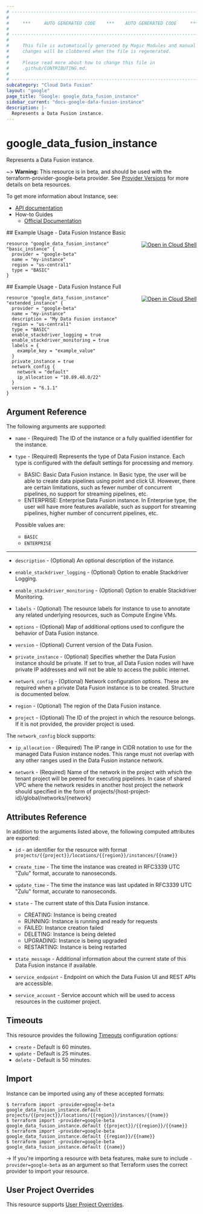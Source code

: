 ```yaml
---
# ----------------------------------------------------------------------------
#
#     ***     AUTO GENERATED CODE    ***    AUTO GENERATED CODE     ***
#
# ----------------------------------------------------------------------------
#
#     This file is automatically generated by Magic Modules and manual
#     changes will be clobbered when the file is regenerated.
#
#     Please read more about how to change this file in
#     .github/CONTRIBUTING.md.
#
# ----------------------------------------------------------------------------
subcategory: "Cloud Data Fusion"
layout: "google"
page_title: "Google: google_data_fusion_instance"
sidebar_current: "docs-google-data-fusion-instance"
description: |-
  Represents a Data Fusion instance.
---
```


# google\_data\_fusion\_instance

Represents a Data Fusion instance.

~> **Warning:** This resource is in beta, and should be used with the terraform-provider-google-beta provider.
See [Provider Versions](https://terraform.io/docs/providers/google/guides/provider_versions.html) for more details on beta resources.

To get more information about Instance, see:

* [API documentation](https://cloud.google.com/data-fusion/docs/reference/rest/v1beta1/projects.locations.instances)
* How-to Guides
    * [Official Documentation](https://cloud.google.com/data-fusion/docs/)

<div class = "oics-button" style="float: right; margin: 0 0 -15px">
  <a href="https://console.cloud.google.com/cloudshell/open?cloudshell_git_repo=https%3A%2F%2Fgithub.com%2Fterraform-google-modules%2Fdocs-examples.git&cloudshell_working_dir=data_fusion_instance_basic&cloudshell_image=gcr.io%2Fgraphite-cloud-shell-images%2Fterraform%3Alatest&open_in_editor=main.tf&cloudshell_print=.%2Fmotd&cloudshell_tutorial=.%2Ftutorial.md" target="_blank">
    <img alt="Open in Cloud Shell" src="//gstatic.com/cloudssh/images/open-btn.svg" style="max-height: 44px; margin: 32px auto; max-width: 100%;">
  </a>
</div>
## Example Usage - Data Fusion Instance Basic


```hcl
resource "google_data_fusion_instance" "basic_instance" {
  provider = "google-beta"
  name = "my-instance"
  region = "us-central1"
  type = "BASIC"
}
```
<div class = "oics-button" style="float: right; margin: 0 0 -15px">
  <a href="https://console.cloud.google.com/cloudshell/open?cloudshell_git_repo=https%3A%2F%2Fgithub.com%2Fterraform-google-modules%2Fdocs-examples.git&cloudshell_working_dir=data_fusion_instance_full&cloudshell_image=gcr.io%2Fgraphite-cloud-shell-images%2Fterraform%3Alatest&open_in_editor=main.tf&cloudshell_print=.%2Fmotd&cloudshell_tutorial=.%2Ftutorial.md" target="_blank">
    <img alt="Open in Cloud Shell" src="//gstatic.com/cloudssh/images/open-btn.svg" style="max-height: 44px; margin: 32px auto; max-width: 100%;">
  </a>
</div>
## Example Usage - Data Fusion Instance Full


```hcl
resource "google_data_fusion_instance" "extended_instance" {
  provider = "google-beta"
  name = "my-instance"
  description = "My Data Fusion instance"
  region = "us-central1"
  type = "BASIC"
  enable_stackdriver_logging = true
  enable_stackdriver_monitoring = true
  labels = {
    example_key = "example_value"
  }
  private_instance = true
  network_config {
    network = "default"
    ip_allocation = "10.89.48.0/22"
  }
  version = "6.1.1"
}
```

## Argument Reference

The following arguments are supported:


* `name` -
  (Required)
  The ID of the instance or a fully qualified identifier for the instance.

* `type` -
  (Required)
  Represents the type of Data Fusion instance. Each type is configured with
  the default settings for processing and memory.
  - BASIC: Basic Data Fusion instance. In Basic type, the user will be able to create data pipelines
  using point and click UI. However, there are certain limitations, such as fewer number
  of concurrent pipelines, no support for streaming pipelines, etc.
  - ENTERPRISE: Enterprise Data Fusion instance. In Enterprise type, the user will have more features
  available, such as support for streaming pipelines, higher number of concurrent pipelines, etc.

  Possible values are:
  * `BASIC`
  * `ENTERPRISE`


- - -


* `description` -
  (Optional)
  An optional description of the instance.

* `enable_stackdriver_logging` -
  (Optional)
  Option to enable Stackdriver Logging.

* `enable_stackdriver_monitoring` -
  (Optional)
  Option to enable Stackdriver Monitoring.

* `labels` -
  (Optional)
  The resource labels for instance to use to annotate any related underlying resources,
  such as Compute Engine VMs.

* `options` -
  (Optional)
  Map of additional options used to configure the behavior of Data Fusion instance.

* `version` -
  (Optional)
  Current version of the Data Fusion.

* `private_instance` -
  (Optional)
  Specifies whether the Data Fusion instance should be private. If set to
  true, all Data Fusion nodes will have private IP addresses and will not be
  able to access the public internet.

* `network_config` -
  (Optional)
  Network configuration options. These are required when a private Data Fusion instance is to be created.  Structure is documented below.

* `region` -
  (Optional)
  The region of the Data Fusion instance.

* `project` - (Optional) The ID of the project in which the resource belongs.
    If it is not provided, the provider project is used.


The `network_config` block supports:

* `ip_allocation` -
  (Required)
  The IP range in CIDR notation to use for the managed Data Fusion instance
  nodes. This range must not overlap with any other ranges used in the Data Fusion instance network.

* `network` -
  (Required)
  Name of the network in the project with which the tenant project
  will be peered for executing pipelines. In case of shared VPC where the network resides in another host
  project the network should specified in the form of projects/{host-project-id}/global/networks/{network}

## Attributes Reference

In addition to the arguments listed above, the following computed attributes are exported:

* `id` - an identifier for the resource with format `projects/{{project}}/locations/{{region}}/instances/{{name}}`

* `create_time` -
  The time the instance was created in RFC3339 UTC "Zulu" format, accurate to nanoseconds.

* `update_time` -
  The time the instance was last updated in RFC3339 UTC "Zulu" format, accurate to nanoseconds.

* `state` -
  The current state of this Data Fusion instance.
  - CREATING: Instance is being created
  - RUNNING: Instance is running and ready for requests
  - FAILED: Instance creation failed
  - DELETING: Instance is being deleted
  - UPGRADING: Instance is being upgraded
  - RESTARTING: Instance is being restarted

* `state_message` -
  Additional information about the current state of this Data Fusion instance if available.

* `service_endpoint` -
  Endpoint on which the Data Fusion UI and REST APIs are accessible.

* `service_account` -
  Service account which will be used to access resources in the customer project.


## Timeouts

This resource provides the following
[Timeouts](/docs/configuration/resources.html#timeouts) configuration options:

- `create` - Default is 60 minutes.
- `update` - Default is 25 minutes.
- `delete` - Default is 50 minutes.

## Import

Instance can be imported using any of these accepted formats:

```
$ terraform import -provider=google-beta google_data_fusion_instance.default projects/{{project}}/locations/{{region}}/instances/{{name}}
$ terraform import -provider=google-beta google_data_fusion_instance.default {{project}}/{{region}}/{{name}}
$ terraform import -provider=google-beta google_data_fusion_instance.default {{region}}/{{name}}
$ terraform import -provider=google-beta google_data_fusion_instance.default {{name}}
```

-> If you're importing a resource with beta features, make sure to include `-provider=google-beta`
as an argument so that Terraform uses the correct provider to import your resource.

## User Project Overrides

This resource supports [User Project Overrides](https://www.terraform.io/docs/providers/google/guides/provider_reference.html#user_project_override).
